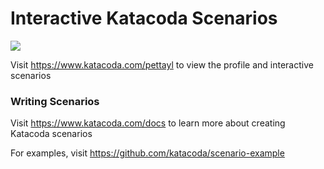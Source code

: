 # Interactive Katacoda Scenarios

[![](http://shields.katacoda.com/katacoda/pettayl/count.svg)](https://www.katacoda.com/pettayl "Get your profile on Katacoda.com")

Visit https://www.katacoda.com/pettayl to view the profile and interactive scenarios

### Writing Scenarios
Visit https://www.katacoda.com/docs to learn more about creating Katacoda scenarios

For examples, visit https://github.com/katacoda/scenario-example
